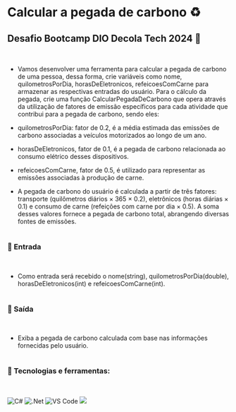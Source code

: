 # Calcular a pegada de carbono ♻️
## Desafio Bootcamp DIO Decola Tech 2024 🚀 
</br>

- Vamos desenvolver uma ferramenta para calcular a pegada de carbono de uma pessoa, dessa forma, crie variáveis como nome, quilometrosPorDia, horasDeEletronicos, refeicoesComCarne para armazenar as respectivas entradas do usuário. Para o cálculo da pegada, crie uma função CalcularPegadaDeCarbono que opera através da utilização de fatores de emissão específicos para cada atividade que contribui para a pegada de carbono, sendo eles:

- quilometrosPorDia: fator de 0.2, é a média estimada das emissões de carbono associadas a veículos motorizados ao longo de um ano.

- horasDeEletronicos, fator de 0.1, é a pegada de carbono relacionada ao consumo elétrico desses dispositivos.

- refeicoesComCarne, fator de 0.5, é utilizado para representar as emissões associadas à produção de carne.

- A pegada de carbono do usuário é calculada a partir de três fatores: transporte (quilômetros diários × 365 × 0.2), eletrônicos (horas diárias × 0.1) e consumo de carne (refeições com carne por dia × 0.5). A soma desses valores fornece a pegada de carbono total, abrangendo diversas fontes de emissões.
#
### 📌 Entrada
</br> 

- Como entrada será recebido o nome(string), quilometrosPorDia(double), horasDeEletronicos(int) e refeicoesComCarne(int).
#
### 📌 Saída
</br>

- Exiba a pegada de carbono calculada com base nas informações fornecidas pelo usuário.
#
### 📌 Tecnologias e ferramentas:
</br>
<div>

![C#](https://img.shields.io/badge/c%23-%23239120.svg?style=for-the-badge&logo=csharp&logoColor=white)
![.Net](https://img.shields.io/badge/.NET-5C2D91?style=for-the-badge&logo=.net&logoColor=white)
![VS Code](https://img.shields.io/badge/VS%20Code-0078d7.svg?style=for-the-badge&logo=visual-studio-code&logoColor=white)
<a href="https://www.dio.me/" target="_blank"><img src="https://img.shields.io/badge/dio-%23323330.svg?style=for-the-badge&logo=Color=%23F7DF1E" target="_blank"></a>
</div>
